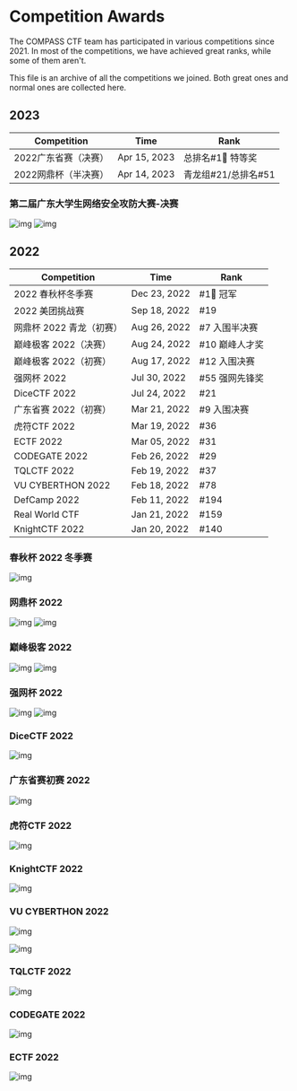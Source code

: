 # Competition Awards

The COMPASS CTF team has participated in various competitions since 2021. In most of the competitions, we have achieved great ranks, while some of them aren't.

This file is an archive of all the competitions we joined. Both great ones and normal ones are collected here.

## 2023

| Competition          | Time         | Rank                |
| -------------------- | ------------ | ------------------- |
| 2022广东省赛（决赛） | Apr 15, 2023 | 总排名#1🥇 特等奖    |
| 2022网鼎杯（半决赛） | Apr 14, 2023 | 青龙组#21/总排名#51 |

### 第二届广东大学生网络安全攻防大赛-决赛

![img](assets/gdss2022jsxx.png)
![img](assets/gdss2022js.png)

## 2022

| Competition       | Time           | Rank |
| ----------------- | -------------- | ---- |
| 2022 春秋杯冬季赛  | Dec 23, 2022  |  #1🥇 冠军  |
| 2022 美团挑战赛    | Sep 18, 2022  |  #19  |
| 网鼎杯 2022 青龙（初赛） | Aug 26, 2022  |  #7 入围半决赛  |
| 巅峰极客 2022（决赛） | Aug 24, 2022   | #10 巅峰人才奖 |
| 巅峰极客 2022（初赛） | Aug 17, 2022   | #12 入围决赛 |
| 强网杯 2022        | Jul 30, 2022   | #55 强网先锋奖 |
| DiceCTF 2022      | Jul 24, 2022   | #21  |
| 广东省赛 2022（初赛） | Mar 21, 2022   | #9 入围决赛 |
| 虎符CTF 2022      | Mar 19, 2022   | #36  |
| ECTF 2022         | Mar 05, 2022   | #31  |
| CODEGATE 2022     | Feb 26, 2022   | #29  |
| TQLCTF 2022       | Feb 19, 2022   | #37  |
| VU CYBERTHON 2022 | Feb 18, 2022   | #78  |
| DefCamp 2022      | Feb 11, 2022   | #194 |
| Real World CTF    | Jan 21, 2022   | #159 |
| KnightCTF 2022    | Jan 20, 2022   | #140 |

### 春秋杯 2022 冬季赛
![img](assets/cqb2022.png)

### 网鼎杯 2022
![img](assets/wdb2022h.png)
![img](assets/2022wdbs1.jpg)

### 巅峰极客 2022

![img](assets/dfjkks2022.jpg)
![img](assets/dfjk2022q.jpg)

### 强网杯 2022

![img](assets/qwb2022p.png)
![img](assets/qwb2022.png)

### DiceCTF 2022

![img](assets/dice2022.jpg)

### 广东省赛初赛 2022

![img](assets/GDSS2022.png)

### 虎符CTF 2022

![img](assets/HFCTF2022.png)

### KnightCTF 2022

![img](assets/KnightCTF.png)

### VU CYBERTHON 2022

![img](assets/VU_CTF_1.png)

![img](assets/VU_CTF_2.png)

### TQLCTF 2022

![img](assets/TQL_CTF_1.png)

### CODEGATE 2022

![img](assets/CODEGATE_1.png)

### ECTF 2022

![img](assets/ECTF_1.png)
